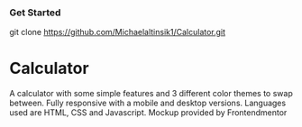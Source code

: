 ### Get Started

git clone https://github.com/Michaelaltinsik1/Calculator.git



# Calculator
A calculator with some simple features and 3 different color themes to swap between. Fully responsive with a mobile and desktop versions.
Languages used are HTML, CSS and Javascript. Mockup provided by Frontendmentor
